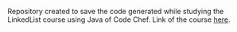 Repository created to save the code generated while studying the LinkedList course using Java of Code Chef. Link of the course [here](https://www.codechef.com/learn/course/linked-lists).

